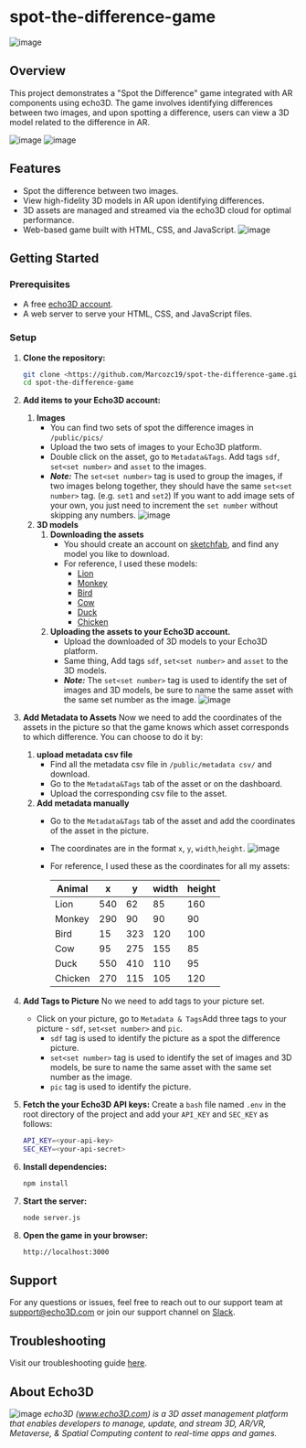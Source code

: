 # spot-the-difference-game

![image](/public/pics/readme/begin_demo.png)

## Overview

This project demonstrates a "Spot the Difference" game integrated with AR components using echo3D. The game involves identifying differences between two images, and upon spotting a difference, users can view a 3D model related to the difference in AR.

![image](/public/pics/readme/set1_demo.png)
![image](/public/pics/readme/set2_demo.png)
## Features

- Spot the difference between two images.
- View high-fidelity 3D models in AR upon identifying differences.
- 3D assets are managed and streamed via the echo3D cloud for optimal performance.
- Web-based game built with HTML, CSS, and JavaScript.
![image](/public/pics/readme/3dmodel_demo.png)

## Getting Started

### Prerequisites

- A free [echo3D account](https://console.echo3d.co/#/auth/register).
- A web server to serve your HTML, CSS, and JavaScript files.
### Setup

1. **Clone the repository:**
   ```bash
   git clone <https://github.com/Marcozc19/spot-the-difference-game.git>
   cd spot-the-difference-game
   ```

2. **Add items to your Echo3D account:**
   1. **Images**
       - You can find two sets of spot the difference images in ```/public/pics/```
       - Upload the two sets of images to your Echo3D platform.
       - Double click on the asset, go to ```Metadata&Tags```. Add tags  ```sdf```, ```set<set number>``` and ```asset``` to the images.
       - ***Note:*** The ```set<set number>``` tag is used to group the images, if two images belong together, they should have the same ```set<set number>``` tag. (e.g. ```set1``` and ```set2```) If you want to add image sets of your own, you just need to increment the ```set number``` without skipping any numbers.
    ![image](/public/pics/readme/pictag_demo.png)
   1. **3D models**
      1. **Downloading the assets**
          - You should create an account on [sketchfab](https://sketchfab.com/), and find any model you like to download.
          - For reference, I used these models:
            - [Lion](https://sketchfab.com/3d-models/lion-fc6eeed56f6e44048be4e6051a77c072#download)
            - [Monkey](https://sketchfab.com/3d-models/monkey-a066533da18f4caca0afc879bee0fe24)
            - [Bird](https://sketchfab.com/3d-models/blue-jay-6233ad12a9be46e496e27233b9b3b7de#download)
            - [Cow](https://sketchfab.com/3d-models/cow-cd0d161476d64a9ca80f059bff3ccddd)
            - [Duck](https://sketchfab.com/3d-models/hybrid-duck-2e9082cfd8c444d9b3b1b20821a0e101#download)
            - [Chicken](https://sketchfab.com/3d-models/chicken-pepe-friend-e61d16e2c1d94b3ab75dfcee75569502)
      2. **Uploading the assets to your Echo3D account.**
          - Upload the downloaded of 3D models to your Echo3D platform.
          - Same thing, Add tags ```sdf```, ```set<set number>``` and ```asset``` to the 3D models.     
          - ***Note:*** The ```set<set number>``` tag is used to identify the set of images and 3D models, be sure to name the same asset with the same set number as the image.
    ![image](/public/pics/readme/assettag_demo.png)
3. **Add Metadata to Assets**
   Now we need to add the coordinates of the assets in the picture so that the game knows which asset corresponds to which difference. You can choose to do it by:
   1. **upload metadata csv file**
      - Find all the metadata csv file in ```/public/metadata csv/``` and download.
      - Go to the ```Metadata&Tags``` tab of the asset or on the dashboard.
      - Upload the corresponding csv file to the asset.
   2. **Add metadata manually**
      - Go to the ```Metadata&Tags``` tab of the asset and add the coordinates of the asset in the picture.
      - The coordinates are in the format ```x```, ```y```, ```width```,```height```.
     ![image](/public/pics/readme/metadata_demo.png)
      - For reference, I used these as the coordinates for all my assets:

        |Animal   |x        |y        |width    |height   |
        |---------|---------|---------|---------|---------|
        |Lion     |540      |62       |85       |160      |
        |Monkey   |290      |90       |90       |90       |
        |Bird     |15       |323      |120      |100      |
        |Cow      |95       |275      |155      |85       |
        |Duck     |550      |410      |110      |95       |
        |Chicken  |270      |115      |105      |120      |

4. **Add Tags to Picture**
   No we need to add tags to your picture set. 
   - Click on your picture, go to ```Metadata & Tags```Add three tags to your picture - ```sdf```, ```set<set number>``` and ```pic```.
     - ```sdf``` tag is used to identify the picture as a spot the difference picture.
     - ```set<set number>``` tag is used to identify the set of images and 3D models, be sure to name the same asset with the same set number as the image.
     - ```pic``` tag is used to identify the picture.
    
5. **Fetch the your Echo3D API keys:**
    Create a ```bash``` file named ```.env``` in the root directory of the project and add your ```API_KEY``` and ```SEC_KEY``` as follows:
    ```bash
    API_KEY=<your-api-key>
    SEC_KEY=<your-api-secret>
    ```
6. **Install dependencies:**
    ```bash
    npm install
    ```
7. **Start the server:**
    ```bash
    node server.js
   ```
8. **Open the game in your browser:**
    ```bash
    http://localhost:3000
    ```

## Support
For any questions or issues, feel free to reach out to our support team at support@echo3D.com or join our support channel on [Slack](https://echo3d.slack.com/ssb/redirect).

## Troubleshooting
Visit our troubleshooting guide [here](https://docs.echo3d.com/unity/troubleshooting).

## About Echo3D
![image](/public/pics/echo3d.png)
*echo3D (www.echo3D.com) is a 3D asset management platform that enables developers to manage, update, and stream 3D, AR/VR, Metaverse, & Spatial Computing content to real-time apps and games.*